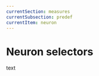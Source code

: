 ```yaml
---
currentSection: measures
currentSubsection: predef
currentItem: neuron
---
```

# Neuron selectors
text
